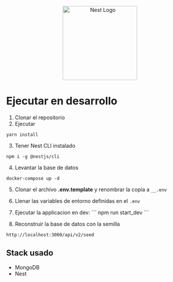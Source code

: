 <p align="center">
  <a href="http://nestjs.com/" target="blank"><img src="https://nestjs.com/img/logo-small.svg" width="200" alt="Nest Logo" /></a>
</p>

# Ejecutar en desarrollo

1. Clonar el repositorio
2. Ejecutar
```
yarn install
```
3. Tener Nest CLI instalado
```
npm i -g @nestjs/cli
```

4. Levantar la base de datos
```
docker-compose up -d
```
5. Clonar el archivo __.env.template__ y renombrar la copia a ```__.env```

6. Llenar las variables de entorno definidas en el ```.env```

7. Ejecutar la applicacion en dev:
´´´
npm run start_dev
´´´

8. Reconstruir la base de datos con la semilla
```
http://localhost:3000/api/v2/seed
```

## Stack usado
* MongoDB
* Nest
